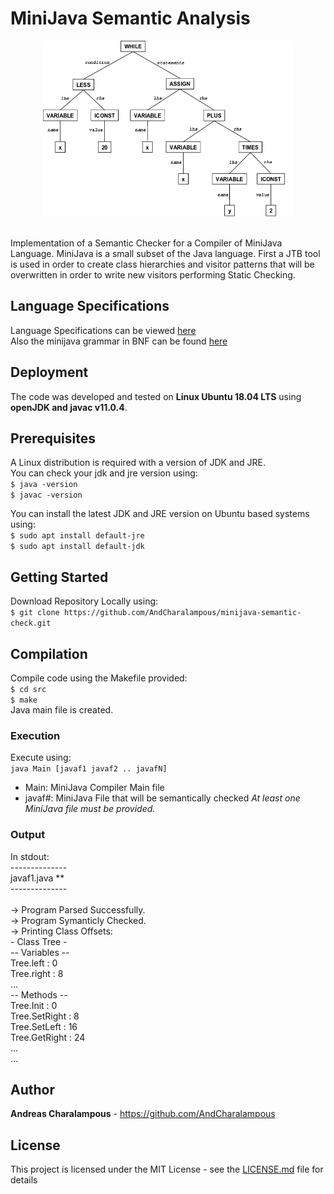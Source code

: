 # MiniJava Semantic Analysis
<p align="center">
  <img width = 400 height = 281 src="img.png">
</p>
<br />Implementation of a Semantic Checker for a Compiler of MiniJava Language. MiniJava is a small subset of the Java language. First a JTB tool is used in order to create class hierarchies and visitor patterns that will be overwritten in order to write new visitors performing Static Checking.

## Language Specifications
Language Specifications can be viewed [here](minijava_specs.txt)
<br />Also the minijava grammar in BNF can be found [here](minijava_bnf.md)

## Deployment

The code was developed and tested on **Linux Ubuntu 18.04 LTS** using **openJDK and javac v11.0.4**.

## Prerequisites

A Linux distribution is required with a version of JDK and JRE. 
<br />You can check your jdk and jre version using:
<br />``` $ java -version ```
<br />``` $ javac -version ```

You can install the latest JDK and JRE version on Ubuntu based systems using:
<br />``` $ sudo apt install default-jre ```
<br />``` $ sudo apt install default-jdk ```

## Getting Started
Download Repository Locally using:
<br /> ```$ git clone https://github.com/AndCharalampous/minijava-semantic-check.git ```

## Compilation
Compile code using the Makefile provided:
<br /> ```$ cd src```
<br /> ```$ make```
<br /> Java main file is created.

### Execution
Execute using:
<br /> ```java Main [javaf1 javaf2 .. javafN]```
* Main: MiniJava Compiler Main file
* javaf#: MiniJava File that will be semantically checked
_At least one MiniJava file must be provided._

### Output
In stdout:
<br />--------------
<br />javaf1.java **
<br />--------------
<br />
<br />  -> Program Parsed Successfully.
<br />  -> Program Symanticly Checked.
<br />  -> Printing Class Offsets:
<br /> - Class Tree -
<br />      -- Variables --
<br />          Tree.left : 0
<br />          Tree.right : 8
<br />          ...
<br />      -- Methods --
<br />          Tree.Init : 0
<br />          Tree.SetRight : 8
<br />          Tree.SetLeft : 16
<br />          Tree.GetRight : 24
<br />          ...
<br />  ...


## Author
**Andreas Charalampous** - https://github.com/AndCharalampous

## License

This project is licensed under the MIT License - see the [LICENSE.md](LICENSE.md) file for details
